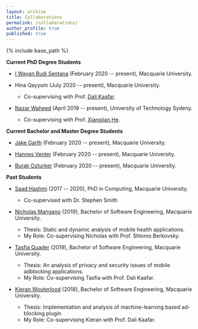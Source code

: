 ```yaml
---
layout: archive
title: Collaborations
permalink: /collaborations/
author_profile: true
published: true
---
```


{% include base_path %}



**Current PhD Degree Students**


* [I Wayan Budi Sentana](https://scholar.google.com/citations?hl=en&user=X-bsAP0AAAAJ&view_op=list_works&sortby=pubdate) (February 2020 -- present), Macquarie University.

* Hina Qayyum (July 2020 -- present), Macquarie University. 
	*	Co-supervising with Prof. [Dali Kaafar](https://dali-kaafar.github.io/).

* [Nazar Waheed](https://www.linkedin.com/in/nazar-waheed-13a3b749/?originalSubdomain=au) (April 2019 -- present), University of Technology Sydeny. 
	*	Co-supervising with Prof. [Xiangjian He](https://www.uts.edu.au/staff/xiangjian.he).


**Current Bachelor and Master Degree Students**

* [Jake Garth](https://www.linkedin.com/in/jake-garth-384513186/?originalSubdomain=au) (February 2020 -- present), Macquarie University. 

* [Hannes Venter](https://www.linkedin.com/in/hannesventer15/?originalSubdomain=au) (February 2020 -- present), Macquarie University.

* [Burak Ozturker](https://www.linkedin.com/in/burak-ozturker-705628a5/?originalSubdomain=au) (February 2020 -- present), Macquarie University.


**Past Students**

* [Saad Hashmi](https://researchers.mq.edu.au/en/persons/saad-hashmi) (2017 -- 2020), PhD in Computing, Macquarie University.  
	*	Co-supervised with Dr. Stephen Smith

* [Nicholas Mangano](https://www.linkedin.com/in/nicholasmangano/?originalSubdomain=au) (2019), Bachelor of Software Engineering, Macquarie University.
	*	Thesis: Static and dynamic analysis of mobile health applications. 
	*	My Role: Co-supervising Nicholas with Prof. Shlomo Berkovsky. 

* [Tasfia Quader](https://www.linkedin.com/in/tasfia-quader-b90113141/?originalSubdomain=au) (2019), Bachelor of Software Engineering, Macquarie University. 
	* 	Thesis: An analysis of privacy and security issues of mobile adblocking applications. 
	*	My Role: Co-supervising Tasfia with Prof. Dali Kaafar.

* [Kieran Wouterlood](https://www.linkedin.com/in/kieran-wouterlood/?originalSubdomain=au) (2018), Bachelor of Software Engineering, Macquarie University. 
	*	Thesis: Implementation and analysis of machine-learning based ad-blocking plugin
	*	My Role: Co-supervising Kieran with Prof. Dali Kaafar.


